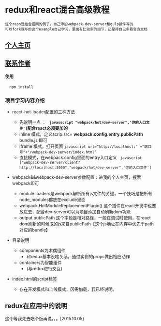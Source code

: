 # redux和react混合高级教程
    这个repo是结合官网的例子，自己添加webpack-dev-server和gulp插件写的
    可以fork我写的这个example自己学习，里面有比较多的细节，还是得自己多看官方文档

## [个人主页](http://120.26.69.71)
## [联系作者](http://wpa.qq.com/msgrd?v=3&uin=627284482&site=qq&menu=yes)

#### 使用
``` bash
  npm install
```
### 项目学习内容介绍
* react-hot-loader配置的三种方法

    * 先说明一点 ： **``` javasscript "webpack/hot/dev-server",'你的入口文件']```配合react必须要加的**
    * inline 模式，定义scrip.src= **webpack.config.entry.publicPath** bundle.js 即可
    * iframe 模式，打开页面 ``` javascript url=“http://localhost:" +"端口号"+"/webpack-dev-server/index.html” ```
    * 直接模式，在webpack.config里面的entry入口定义
         ``` javascript  ["webpack-dev-server/client?http://localhost:3000","webpack/hot/dev-server",'你的入口文件']```
         
* webpack&&webpack-dev-server参数配置：进我的个人主页，搜索webpack即可

    * module.loaders是webpack解析所有js文件的关键，一个技巧是把所有node_modules都放在exclude里面
    * webpack.HotModuleReplacementPlugin() 这个插件在react开发中也要放进去，配合dev-server可以为项目添加自动刷新dom功能
    * output.publicPath 这个字段是相对路径，一般在调试时使用，在react dom刷新的时候取的js来自publicPath【这个js地址在内存中优先于path对应的bundle】
* 目录说明
    * components为木偶组件
        * 和redux基本没啥关系，通过实例的props做出相应动作
    * containers为智能组件
        * (与redux进行交互)
* index.html的script标签
    * 存在开发模式和上线模式，因需加载，我已经说明。

## redux在应用中的说明

这个等我先去吃个饭再说。。。[2015.10.05]

